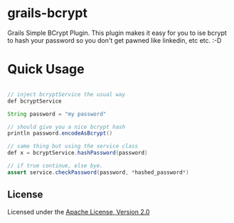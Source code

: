 grails-bcrypt
=============

Grails Simple BCrypt Plugin.
This plugin makes it easy for you to ise bcrypt to hash your password so you don't get pawned like linkedin, etc etc. :-D


Quick Usage
============

``` java

// inject bcryptService the usual way
def bcryptService

String password = "my password"

// should give you a nice bcrypt hash
println password.encodeAsBcrypt()

// same thing but using the service class
def x = bcryptService.hashPassword(password)

// if true continue, else bye.
assert service.checkPassword(password, *hashed_password*)

```


## License

Licensed under the [Apache License, Version 2.0](http://www.apache.org/licenses/LICENSE-2.0.html)
